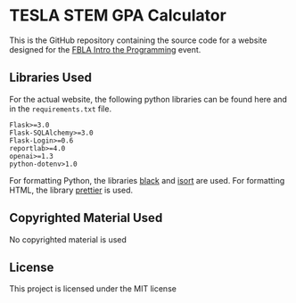 TESLA STEM GPA Calculator
=========================

This is the GitHub repository containing the source code for a website designed for the
[FBLA Intro the Programming](https://connect.fbla.org/headquarters/files/High%20School%20Competitive%20Events%20Resources/Individual%20Guidelines/Presentation%20Events/Introduction-to-Programming.pdf)
event.

Libraries Used
--------------
For the actual website, the following python libraries can be found here and in the `requirements.txt` file.

```
Flask>=3.0
Flask-SQLAlchemy>=3.0
Flask-Login>=0.6
reportlab>=4.0
openai>=1.3
python-dotenv>1.0
```

For formatting Python, the libraries [black](https://pypi.org/project/black/) and [isort](https://pypi.org/project/isort/) are used.
For formatting HTML, the library [prettier](https://www.npmjs.com/package/prettier) is used.

Copyrighted Material Used
-------------------------
No copyrighted material is used

License
-------
This project is licensed under the MIT license
